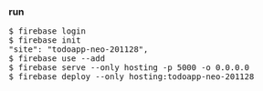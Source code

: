 ### run

<pre>
$ firebase login
$ firebase init
"site": "todoapp-neo-201128",
$ firebase use --add
$ firebase serve --only hosting -p 5000 -o 0.0.0.0
$ firebase deploy --only hosting:todoapp-neo-201128
</pre>
